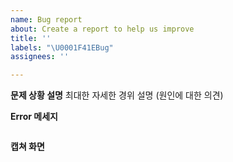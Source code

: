 ```yaml
---
name: Bug report
about: Create a report to help us improve
title: ''
labels: "\U0001F41EBug"
assignees: ''

---
```


**문제 상황 설명**
최대한 자세한 경위 설명
(원인에 대한 의견)

**Error 메세지**
```
```

**캡쳐 화면**
